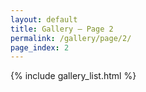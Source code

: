 ```yaml
---
layout: default
title: Gallery – Page 2
permalink: /gallery/page/2/
page_index: 2
---
```


{% include gallery_list.html %}
